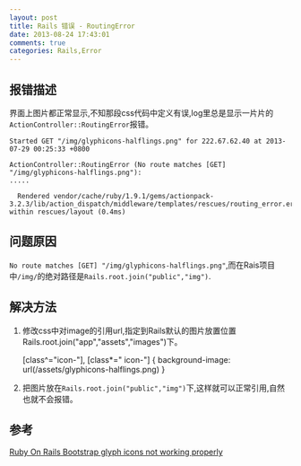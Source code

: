 ```yaml
---
layout: post
title: Rails 错误 - RoutingError
date: 2013-08-24 17:43:01
comments: true
categories: Rails,Error
---
```

## 报错描述

界面上图片都正常显示,不知那段css代码中定义有误,log里总是显示一片片的`ActionController::RoutingError`报错。

    Started GET "/img/glyphicons-halflings.png" for 222.67.62.40 at 2013-07-29 00:25:33 +0800
    
    ActionController::RoutingError (No route matches [GET] "/img/glyphicons-halflings.png"):
    .....
    
      Rendered vendor/cache/ruby/1.9.1/gems/actionpack-3.2.3/lib/action_dispatch/middleware/templates/rescues/routing_error.erb within rescues/layout (0.4ms)

## 问题原因

  `No route matches [GET] "/img/glyphicons-halflings.png"`,而在Rais项目中`/img/`的绝对路径是`Rails.root.join("public","img")`.


## 解决方法

  1. 修改css中对image的引用url,指定到Rails默认的图片放置位置Rails.root.join("app","assets","images")下。

       [class^="icon-"], [class*=" icon-"] {
          background-image: url(/assets/glyphicons-halflings.png)
       }

  2. 把图片放在`Rails.root.join("public","img")`下,这样就可以正常引用,自然也就不会报错。
  

## 参考

[Ruby On Rails Bootstrap glyph icons not working properly](http://stackoverflow.com/questions/13708189/ruby-on-rails-bootstrap-glyph-icons-not-working-properly "solife")
